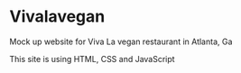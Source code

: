 # Vivalavegan
Mock up website for Viva La vegan restaurant in Atlanta, Ga

This site is using HTML, CSS and JavaScript
